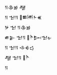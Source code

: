<div class='block'>
<div class='line'>𒀀𒆠𒂊 𒆷</div>
<div class='line'>𒀀 𒈠𒀀 𒌦𒈨𒌍</div>
<div class='line'>𒃻 𒈠 𒀀𒆠𒂊</div>
<div class='line'>𒌑𒉌 𒈠𒀀 𒋻𒄖𒈠𒉡</div>
<div class='line'>𒀀 𒈠𒀀 𒈾𒄯𒌓</div>
<div class='line'>𒆷 𒈠𒀀 𒋻</div>
<div class='line'>𒀀</div>
</div>